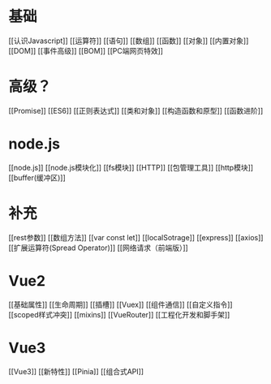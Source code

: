 # 基础
[[认识Javascript]]  [[运算符]]  [[语句]]  [[数组]]  [[函数]]  [[对象]] [[内置对象]] [[DOM]]  [[事件高级]]  [[BOM]]  [[PC端网页特效]]


# 高级？
[[Promise]]  [[ES6]]  [[正则表达式]]  [[类和对象]]  [[构造函数和原型]] [[函数进阶]] 

# node.js
[[node.js]]  [[node.js模块化]]  [[fs模块]]  [[HTTP]]  [[包管理工具]] [[http模块]] [[buffer(缓冲区)]]


# 补充
[[rest参数]]  [[数组方法]]  [[var const let]]  [[localSotrage]] 
[[express]]  [[axios]]   [[扩展运算符(Spread Operator)]] 
[[网络请求（前端版）]] 

# Vue2
[[基础属性]]  [[生命周期]]  [[插槽]]  [[Vuex]]  [[组件通信]]  [[自定义指令]]  [[scoped样式冲突]] [[mixins]]  [[VueRouter]]   [[工程化开发和脚手架]] 

# Vue3
[[Vue3]]  [[新特性]]  [[Pinia]]  [[组合式API]]
